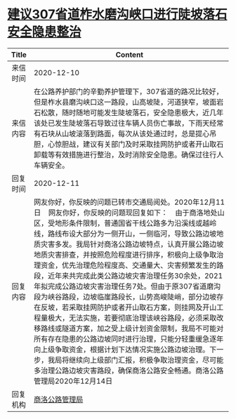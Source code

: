 # <a href="http://www.shangluo.gov.cn/zmhd/ldxxxx.jsp?urltype=leadermail.LeaderMailContentUrl&wbtreeid=1112&leadermailid=6694">建议307省道柞水磨沟峡口进行陡坡落石安全隐患整治</a>
|Title|Content|
|:---:|---|
|来信时间|2020-12-10|
|来信内容|在公路养护部门的辛勤养护管理下，307省道的路况比较好，但是柞水县磨沟峡口这一路段，山高坡陡，河道狭窄，坡面岩石松散，随时随地可能发生陡坡落石，安全隐患极大，近几年该处已发生陡坡落石导致过往车辆人员伤亡事故，下雨天经常有石块从山坡滚落到路面，每次从该处通过时，总是提心吊胆，心惊胆战，建议有关部门及时采取挂网防护或者开山取石卸载等有效措施进行整治，及时消除安全隐患。确保过往行人车辆安全。|
|回复时间|2020-12-11|
|回复内容|网友你好，你反映的问题已转市交通局阅处。2020年12月11日    网友你好，你反映的问题现回复如下：    由于商洛地处山区，受地形条件限制，普通国省干线公路多为沿溪线或越岭线，路线布设大部分为一侧开山，一侧临河，导致公路边坡地质灾害多发。我局针对商洛公路边坡特点，认真开展公路边坡地质灾害排查，并按照危险程度进行排序，积极向上级争取治理资金，优先治理危险程度高、交通量大、灾害频繁发生的路段，近年来共完成此类公路边坡灾害治理任务30余处，2021年拟完成公路边坡灾害治理任务7处。但由于原307省道磨沟段为峡谷路段，边坡临崖路段长，山势高峻陡峭，部分边坡存在反坡，若采取挂网防护或者开山取石方案，则挂网及开山工程量极大，无法实施，若要彻底治理该峡谷路段，必须采取改移路线或隧道方案，加之受上级计划资金限制，我局不可能对所有存在隐患的公路边坡同时进行治理，只能分轻重缓急逐年向上级争取资金，根据计划下达情况实施公路边坡治理。下一步，我局将继续向上级部门汇报，积极争取治理资金，尽可能多治理公路边坡灾害路段，确保商洛公路安全畅通。商洛公路管理局2020年12月14日|
|回复机构|<a href="../../categories/agencies/商洛公路管理局.md">商洛公路管理局</a>|
